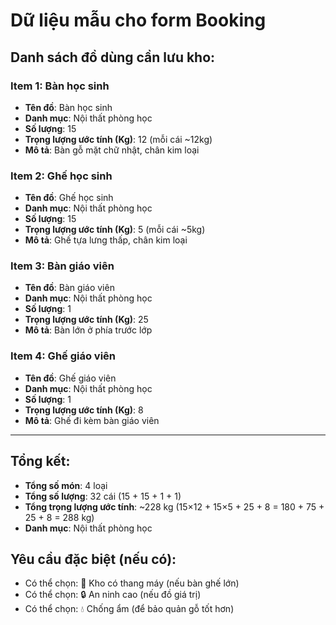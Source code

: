 # Dữ liệu mẫu cho form Booking

## Danh sách đồ dùng cần lưu kho:

### Item 1: Bàn học sinh
- **Tên đồ**: Bàn học sinh
- **Danh mục**: Nội thất phòng học
- **Số lượng**: 15
- **Trọng lượng ước tính (Kg)**: 12 (mỗi cái ~12kg)
- **Mô tả**: Bàn gỗ mặt chữ nhật, chân kim loại

### Item 2: Ghế học sinh
- **Tên đồ**: Ghế học sinh
- **Danh mục**: Nội thất phòng học
- **Số lượng**: 15
- **Trọng lượng ước tính (Kg)**: 5 (mỗi cái ~5kg)
- **Mô tả**: Ghế tựa lưng thấp, chân kim loại

### Item 3: Bàn giáo viên
- **Tên đồ**: Bàn giáo viên
- **Danh mục**: Nội thất phòng học
- **Số lượng**: 1
- **Trọng lượng ước tính (Kg)**: 25
- **Mô tả**: Bàn lớn ở phía trước lớp

### Item 4: Ghế giáo viên
- **Tên đồ**: Ghế giáo viên
- **Danh mục**: Nội thất phòng học
- **Số lượng**: 1
- **Trọng lượng ước tính (Kg)**: 8
- **Mô tả**: Ghế đi kèm bàn giáo viên

---

## Tổng kết:
- **Tổng số món**: 4 loại
- **Tổng số lượng**: 32 cái (15 + 15 + 1 + 1)
- **Tổng trọng lượng ước tính**: ~228 kg (15×12 + 15×5 + 25 + 8 = 180 + 75 + 25 + 8 = 288 kg)
- **Danh mục**: Nội thất phòng học

## Yêu cầu đặc biệt (nếu có):
- Có thể chọn: 🏢 Kho có thang máy (nếu bàn ghế lớn)
- Có thể chọn: 🔒 An ninh cao (nếu đồ giá trị)
- Có thể chọn: 💧 Chống ẩm (để bảo quản gỗ tốt hơn)

